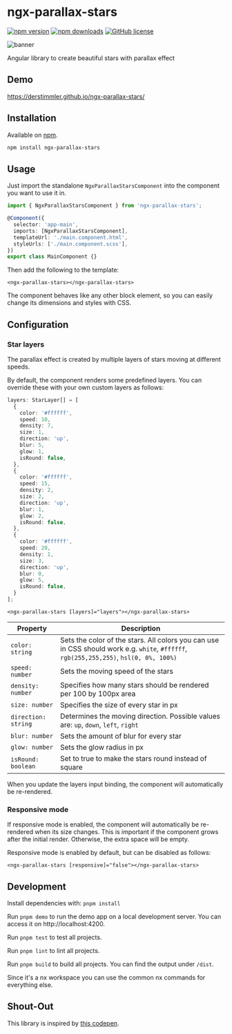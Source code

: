 # ngx-parallax-stars

[![npm version](https://img.shields.io/npm/v/ngx-parallax-stars)](https://www.npmjs.org/package/ngx-parallax-stars/)
[![npm downloads](https://img.shields.io/npm/dt/ngx-parallax-stars)](https://www.npmjs.org/package/ngx-parallax-stars/)
[![GitHub license](https://img.shields.io/github/license/DerStimmler/ngx-parallax-stars)](https://github.com/DerStimmler/ngx-parallax-stars/blob/master/LICENSE.md)

![banner](https://raw.githubusercontent.com/DerStimmler/ngx-parallax-stars/master/ngx-parallax-stars-banner.gif)

Angular library to create beautiful stars with parallax effect

## Demo

https://derstimmler.github.io/ngx-parallax-stars/

## Installation

Available on [npm](https://www.npmjs.org/package/ngx-parallax-stars/).

```bash
npm install ngx-parallax-stars
```

## Usage

Just import the standalone `NgxParallaxStarsComponent` into the component you want to use it in.

```typescript
import { NgxParallaxStarsComponent } from 'ngx-parallax-stars';

@Component({
  selector: 'app-main',
  imports: [NgxParallaxStarsComponent],
  templateUrl: './main.component.html',
  styleUrls: ['./main.component.scss'],
})
export class MainComponent {}
```

Then add the following to the template:

```angular2html
<ngx-parallax-stars></ngx-parallax-stars>
```

The component behaves like any other block element, so you can easily change its dimensions and styles with CSS.

## Configuration

### Star layers

The parallax effect is created by multiple layers of stars moving at different speeds.

By default, the component renders some predefined layers. You can override these with your own custom layers as follows:

```typescript
layers: StarLayer[] = [
  {
    color: '#ffffff',
    speed: 10,
    density: 7,
    size: 1,
    direction: 'up',
    blur: 5,
    glow: 1,
    isRound: false,
  },
  {
    color: '#ffffff',
    speed: 15,
    density: 2,
    size: 2,
    direction: 'up',
    blur: 1,
    glow: 2,
    isRound: false,
  },
  {
    color: '#ffffff',
    speed: 20,
    density: 1,
    size: 3,
    direction: 'up',
    blur: 0,
    glow: 5,
    isRound: false,
  }
];
```

```angular2html
<ngx-parallax-stars [layers]="layers"></ngx-parallax-stars>
```

| Property            | Description                                                                                                                            |
| ------------------- | -------------------------------------------------------------------------------------------------------------------------------------- |
| `color: string`     | Sets the color of the stars. All colors you can use in CSS should work e.g. `white`, `#ffffff`, `rgb(255,255,255)`, `hsl(0, 0%, 100%)` |
| `speed: number`     | Sets the moving speed of the stars                                                                                                     |
| `density: number`   | Specifies how many stars should be rendered per 100 by 100px area                                                                      |
| `size: number`      | Specifies the size of every star in px                                                                                                 |
| `direction: string` | Determines the moving direction. Possible values are: `up`, `down`, `left`, `right`                                                    |
| `blur: number`      | Sets the amount of blur for every star                                                                                                 |
| `glow: number`      | Sets the glow radius in px                                                                                                             |
| `isRound: boolean`  | Set to true to make the stars round instead of square                                                                                  |

When you update the layers input binding, the component will automatically be re-rendered.

### Responsive mode

If responsive mode is enabled, the component will automatically be re-rendered when its size changes. This is important if the component grows after the initial render. Otherwise, the extra space will be empty.

Responsive mode is enabled by default, but can be disabled as follows:

```angular2html
<ngx-parallax-stars [responsive]="false"></ngx-parallax-stars>
```

## Development

Install dependencies with: `pnpm install`

Run `pnpm demo` to run the demo app on a local development server.
You can access it on http://localhost:4200.

Run `pnpm test` to test all projects.

Run `pnpm lint` to lint all projects.

Run `pnpm build` to build all projects. You can find the output under `/dist`.

Since it's a nx workspace you can use the common nx commands for everything else.

## Shout-Out

This library is inspired by [this codepen](https://codepen.io/sarazond/pen/LYGbwj).
